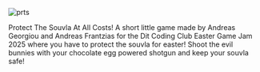 ![prts](https://github.com/user-attachments/assets/11293de4-a754-409a-9e74-10d8d266bf3f)

Protect The Souvla At All Costs!
A short little game made by Andreas Georgiou and Andreas Frantzias for the Dit Coding Club Easter Game Jam 2025 where you have to protect the souvla for easter! Shoot the evil bunnies with your chocolate egg powered shotgun and keep your souvla safe!


